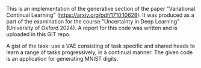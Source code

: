This is an implementation of the generative section of the paper "Variational Continual Learning" (https://arxiv.org/pdf/1710.10628).
It was produced as a part of the examination for the course "Uncertainty in Deep Learning" (University of Oxford 2024).
A report for this code was written and is uploaded in this GIT repo.

A gist of the task: use a VAE consisting of task specific and shared heads to learn a range of tasks progressively, in a continual manner. 
The given code is an application for generating MNIST digits.
